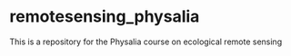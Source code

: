 # remotesensing_physalia
This is a repository for the Physalia course on ecological remote sensing 
